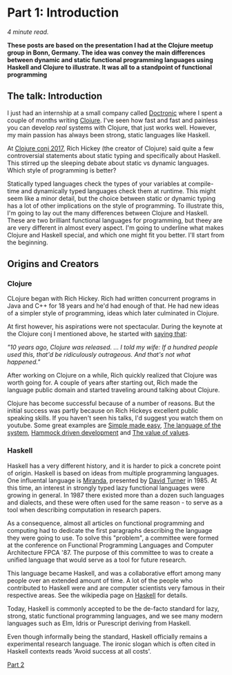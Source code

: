 # Part 1: Introduction

*4 minute read.*

**These posts are based on the presentation I had at the Clojure meetup group
in Bonn, Germany. The idea was convey the main differences between dynamic and
static functional programming languages using Haskell and Clojure to illustrate. It was
all to a standpoint of functional programming**

## The talk: Introduction

I just had an internship at a small company called [Doctronic][8] where I spent
a couple of months writing [Clojure][9]. I've seen how fast and fast and
painless you can develop *real* systems with Clojure, that just works well.
However, my main passion has always been strong, static languages like Haskell.

At [Clojure conj 2017][10], Rich Hickey (the creator of Clojure) said quite a
few controversial statements about static typing and specifically about
Haskell. This stirred up the sleeping debate about static vs dynamic languages.
Which style of programming is better?

Statically typed languages check the types of your variables at compile-time
and dynamically typed languages check them at runtime. This might seem like a
minor detail, but the choice between static or dynamic typing has a lot of
other implications on the style of programming. To illustrate this, I'm going
to lay out the many differences between Clojure and Haskell. These are two
brilliant functional languages for programming, but theey are are very
different in almost every aspect. I'm going to underline what makes Clojure and
Haskell special, and which one might fit you better. I'll start from the
beginning.

## Origins and Creators

### Clojure

CLojure began with Rich Hickey. Rich had written concurrent
programs in Java and C++ for 18 years and he'd had enough of that. He had new
ideas of a simpler style of programming, ideas which later culminated in
Clojure.

At first however, his aspirations were not spectacular. During the keynote at the
Clojure conj I mentioned above, he started with [saying that][12]:

*"10 years ago, Clojure was released. ... I told my wife: If a hundred people
used this, that'd be ridiculously outrageous. And that's not what happened."*

After working on Clojure on a while, Rich quickly realized that Clojure was
worth going for. A couple of years after starting out, Rich made the language
public domain and started traveling around talking about Clojure.

Clojure has become successful because of a number of reasons. But the initial
success was partly because on Rich Hickeys excellent public speaking skills. If
you haven't seen his talks, I'd suggest you  watch them on youtube. Some great
examples are [Simple made easy][4], [The language of the system][5], [Hammock
driven development][6] and [The value of values][7].

### Haskell

Haskell has a very different history, and it is harder to pick a concrete point
of origin. Haskell is based on ideas from multiple programming languages. One
influental language is [Miranda][2], presented by [David Turner][1] in 1985. At
this time, an interest in strongly typed lazy functional languages were growing
in general. In 1987 there existed more than a dozen such languages and
dialects, and these were often used for the same reason - to serve as a
tool when describing computation in research papers.

As a consequence, almost all articles on functional programming and computing
had to dedicate the first paragraphs describing the language they were going to
use. To solve this "problem", a committee were formed at the conference on
Functional Programming Languages and Computer Architecture FPCA '87. The purpose
of this committee to was to create a unified language that would serve as a tool
for future research.

This language became Haskell, and was a collaborative effort among many people
over an extended amount of time. A lot of the people who contributed to Haskell
were and are computer scientists very famous in their respective areas. See
the wikipedia page on [Haskell][3] for details.

Today, Haskell is commonly accepted to be the de-facto standard for lazy,
strong, static functional programming languages, and we see many modern
languages such as Elm, Idris or Purescript deriving from Haskell.

Even though informally being the standard, Haskell officially remains a
experimental research language. The ironic slogan which is often cited in
Haskell contexts reads 'Avoid success at all costs'.

[Part 2][11]

[1]: https://en.wikipedia.org/wiki/David_Turner_(computer_scientist)
[2]: https://en.wikipedia.org/wiki/Miranda_(programming_language)
[3]: https://en.wikipedia.org/wiki/Haskell_(programming_language)
[4]: https://www.infoq.com/presentations/Simple-Made-Easy
[5]: https://www.youtube.com/watch?v=ROor6_NGIWU
[6]: https://www.youtube.com/watch?v=f84n5oFoZBc
[7]: https://www.youtube.com/watch?v=f84n5oFoZBc
[8]: https://www.doctronic.de
[9]: https://clojure.org/
[10]: http://2017.clojure-conj.org/
[11]: /blog/post?id=dynamic_vs_static_p2
[12]: https://www.youtube.com/watch?v=2V1FtfBDsLU
